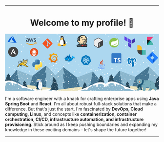 -----------------------------------------------------------------------------------------------------------------
<h1 align="center">
Welcome to my profile! 🚀
</h1>

![alt text](https://github.com/cisco-trash-code/dp/blob/main/Blue%20Modern%20Hello%20Winter%20Facebook%20Fundraiser%20Cover%20Photo.png)



<!--- about -->
I'm a software engineer with a knack for crafting enterprise apps using **Java Spring Boot** and **React**. I'm all about robust full-stack solutions that make a difference. But that's just the start. I'm fascinated by **DevOps, Cloud computing, Linux**, and concepts like **containerization, container orchestration, CI/CD, infrastructure automation, and infrastructure provisioning**. Stick around as I keep pushing boundaries and expanding my knowledge in these exciting domains – let's shape the future together!

-------------------------------------------------------------------------------------------------------------
